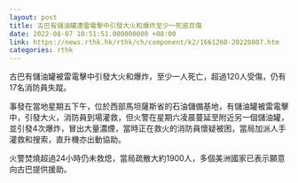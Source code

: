 ```yaml
---
layout: post
title: 古巴有儲油罐遭雷電擊中引發大火和爆炸至少一死逾百傷
date: 2022-08-07 10:51:51.000000000 +08:00
link: https://news.rthk.hk/rthk/ch/component/k2/1661260-20220807.htm
categories: rthk
---
```


古巴有儲油罐被雷電擊中引發大火和爆炸，至少一人死亡，超過120人受傷，仍有17名消防員失蹤。

事發在當地星期五下午，位於西部馬坦薩斯省的石油儲備基地，有儲油罐被雷電擊中，引發大火，消防員到場灌救，但火警在星期六凌晨蔓延至附近另一個儲油罐，並引發4次爆炸，冒出大量濃煙，當時正在救火的消防員懷疑被困，當局加派人手灌救和搜索，直升機亦出動協助。

火警焚燒超過24小時仍未救熄，當局疏散大約1900人，多個美洲國家已表示願意向古巴提供援助。
